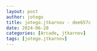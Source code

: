 ```yaml
---
layout: post
author: jotego
title: jotego.jtkarnov - dee657c
date: 2024-06-28
categories: [Arcade, jtkarnov]
tags: [jotego.jtkarnov]
---
```


